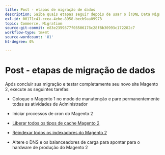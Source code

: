```yaml
---
title: Post - etapas de migração de dados
description: Saiba quais etapas seguir depois de usar o [!DNL Data Migration Tool]  para migrar dados do Magento 1 para o Magento 2.
exl-id: 00171c41-ccea-4ebe-8958-becb9aa09973
topic: Commerce, Migration
source-git-commit: e83e2359377f03506178c28f8b30993c172282c7
workflow-type: tm+mt
source-wordcount: '81'
ht-degree: 0%

---
```


# Post - etapas de migração de dados

Após concluir sua migração e testar completamente seu novo site Magento 2, execute as seguintes tarefas:

* Coloque o Magento 1 no modo de manutenção e pare permanentemente todas as atividades de Administrador

* Iniciar processos de cron do Magento 2

* [Liberar todos os tipos de cache Magento 2](../../../configuration/cli/manage-cache.md#clean-and-flush-cache-types)

* [Reindexar todos os indexadores do Magento 2](../../../configuration/cli/manage-indexers.md#reindex)

* Altere o DNS e os balanceadores de carga para apontar para o hardware de produção do Magento 2
